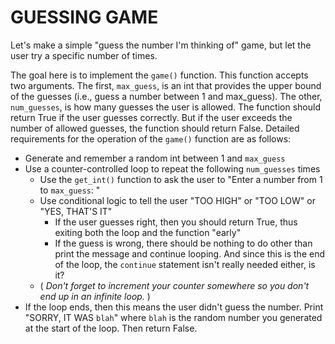 # GUESSING GAME

Let's make a simple "guess the number I'm thinking of" game, but let the
user try a specific number of times.

The goal here is to implement the `game()` function. This function accepts two
arguments. The first, `max_guess`, is an int that provides the upper bound of the
guesses (i.e., guess a number between 1 and max_guess). The other,
`num_guesses`, is how many guesses the user is allowed. The function should
return True if the user guesses correctly. But if the user exceeds the number of
allowed guesses, the function should return False. Detailed requirements for the
operation of the `game()` function are as follows:

 -  Generate and remember a random int between 1 and `max_guess`
 -  Use a counter-controlled loop to repeat the following `num_guesses` times
    + Use the `get_int()` function to ask the user to "Enter a number from 1 to
      `max_guess`: "
    + Use conditional logic to tell the user "TOO HIGH" or "TOO LOW" or "YES,
      THAT'S IT"
      * If the user guesses right, then you should return True, thus exiting
        both the loop and the function "early"
      * If the guess is wrong, there should be nothing to do other than print
        the message and continue looping. And since this is the end of the loop,
        the `continue` statement isn't really needed either, is it?
    + ( *Don't forget to increment your counter somewhere so you don't end up in an
      infinite loop.* )
 -  If the loop ends, then this means the user didn't guess the number. Print
    "SORRY, IT WAS `blah`" where `blah` is the random number you generated at
    the start of the loop. Then return False.
